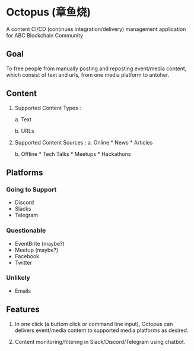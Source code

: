 # Octopus (章鱼烧)

A content CI/CD (continues integration/delivery) management application for ABC Blockchain Community

## Goal
To free people from manually posting and reposting event/media content, which consist of text and urls, from one media platform to antoher.

## Content
1. Supported Content Types :

    a. Text
    
    b. URLs
    
2. Supported Content Sources : 
    a. Online
        * News
        * Articles
    
    b. Offline 
        * Tech Talks
        * Meetups
        * Hackathons
    
## Platforms 
### Going to Support
* Discord
* Slacks
* Telegram
### Questionable 
* EventBrite (maybe?)
* Meetup (maybe?)
* Facebook
* Twitter
### Unlikely 
* Emails

## Features
1. In one click (a buttom click or command line input), Octopus can delivers event/media content to supported media platforms as desired. 

2. Content monitoring/filtering in Slack/Discord/Telegram using chatbot. 
